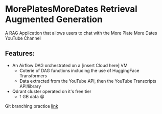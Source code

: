 # MorePlatesMoreDates Retrieval Augmented Generation
A RAG Application that allows users to chat with the More Plate More Dates YouTube Channel

## Features:
- An Airflow DAG orchestrated on a [insert Cloud here] VM
  - Coterie of DAG functions including the use of HuggingFace Transformers
  - Data extracted from the YouTube API, then the YouTube Transcripts API/library
- Qdrant cluster operated on it's free tier
  - 1 GB data 😁

<!-- use $ pip install grpcio-tools==1.60.0 grpcio==1.60.0 to resolve dependency errors -->
<!-- ; platform_system=="Windows" on pywin line -->

Git branching practice [link](https://learngitbranching.js.org/?locale=en_US)